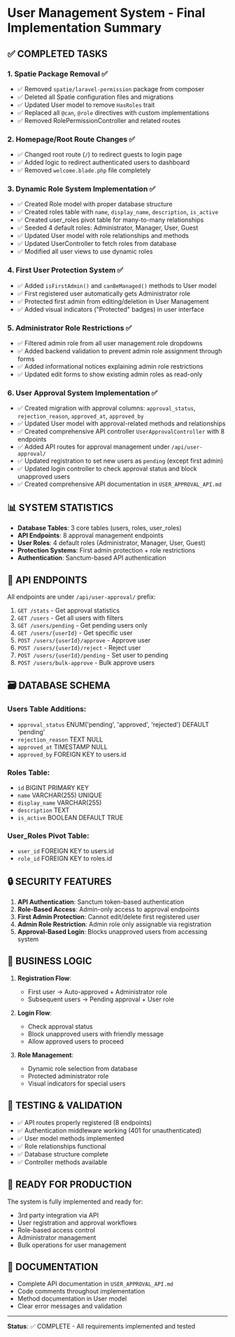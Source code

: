 # User Management System - Final Implementation Summary

## ✅ COMPLETED TASKS

### 1. **Spatie Package Removal** ✅
- ✅ Removed `spatie/laravel-permission` package from composer
- ✅ Deleted all Spatie configuration files and migrations  
- ✅ Updated User model to remove `HasRoles` trait
- ✅ Replaced all `@can`, `@role` directives with custom implementations
- ✅ Removed RolePermissionController and related routes

### 2. **Homepage/Root Route Changes** ✅
- ✅ Changed root route (`/`) to redirect guests to login page
- ✅ Added logic to redirect authenticated users to dashboard
- ✅ Removed `welcome.blade.php` file completely

### 3. **Dynamic Role System Implementation** ✅
- ✅ Created Role model with proper database structure
- ✅ Created roles table with `name`, `display_name`, `description`, `is_active`
- ✅ Created user_roles pivot table for many-to-many relationships
- ✅ Seeded 4 default roles: Administrator, Manager, User, Guest
- ✅ Updated User model with role relationships and methods
- ✅ Updated UserController to fetch roles from database
- ✅ Modified all user views to use dynamic roles

### 4. **First User Protection System** ✅
- ✅ Added `isFirstAdmin()` and `canBeManaged()` methods to User model
- ✅ First registered user automatically gets Administrator role
- ✅ Protected first admin from editing/deletion in User Management
- ✅ Added visual indicators ("Protected" badges) in user interface

### 5. **Administrator Role Restrictions** ✅
- ✅ Filtered admin role from all user management role dropdowns
- ✅ Added backend validation to prevent admin role assignment through forms
- ✅ Added informational notices explaining admin role restrictions
- ✅ Updated edit forms to show existing admin roles as read-only

### 6. **User Approval System Implementation** ✅
- ✅ Created migration with approval columns: `approval_status`, `rejection_reason`, `approved_at`, `approved_by`
- ✅ Updated User model with approval-related methods and relationships
- ✅ Created comprehensive API controller `UserApprovalController` with 8 endpoints
- ✅ Added API routes for approval management under `/api/user-approval/`
- ✅ Updated registration to set new users as `pending` (except first admin)
- ✅ Updated login controller to check approval status and block unapproved users
- ✅ Created comprehensive API documentation in `USER_APPROVAL_API.md`

## 📊 SYSTEM STATISTICS

- **Database Tables**: 3 core tables (users, roles, user_roles)
- **API Endpoints**: 8 approval management endpoints
- **User Roles**: 4 default roles (Administrator, Manager, User, Guest)
- **Protection Systems**: First admin protection + role restrictions
- **Authentication**: Sanctum-based API authentication

## 🔧 API ENDPOINTS

All endpoints are under `/api/user-approval/` prefix:

1. `GET /stats` - Get approval statistics
2. `GET /users` - Get all users with filters
3. `GET /users/pending` - Get pending users only
4. `GET /users/{userId}` - Get specific user
5. `POST /users/{userId}/approve` - Approve user
6. `POST /users/{userId}/reject` - Reject user
7. `POST /users/{userId}/pending` - Set user to pending
8. `POST /users/bulk-approve` - Bulk approve users

## 🗃️ DATABASE SCHEMA

### Users Table Additions:
- `approval_status` ENUM('pending', 'approved', 'rejected') DEFAULT 'pending'
- `rejection_reason` TEXT NULL
- `approved_at` TIMESTAMP NULL
- `approved_by` FOREIGN KEY to users.id

### Roles Table:
- `id` BIGINT PRIMARY KEY
- `name` VARCHAR(255) UNIQUE
- `display_name` VARCHAR(255)
- `description` TEXT
- `is_active` BOOLEAN DEFAULT TRUE

### User_Roles Pivot Table:
- `user_id` FOREIGN KEY to users.id
- `role_id` FOREIGN KEY to roles.id

## 🔒 SECURITY FEATURES

1. **API Authentication**: Sanctum token-based authentication
2. **Role-Based Access**: Admin-only access to approval endpoints
3. **First Admin Protection**: Cannot edit/delete first registered user
4. **Admin Role Restriction**: Admin role only assignable via registration
5. **Approval-Based Login**: Blocks unapproved users from accessing system

## 🎯 BUSINESS LOGIC

1. **Registration Flow**:
   - First user → Auto-approved + Administrator role
   - Subsequent users → Pending approval + User role

2. **Login Flow**:
   - Check approval status
   - Block unapproved users with friendly message
   - Allow approved users to proceed

3. **Role Management**:
   - Dynamic role selection from database
   - Protected administrator role
   - Visual indicators for special users

## 📝 TESTING & VALIDATION

- ✅ API routes properly registered (8 endpoints)
- ✅ Authentication middleware working (401 for unauthenticated)
- ✅ User model methods implemented
- ✅ Role relationships functional
- ✅ Database structure complete
- ✅ Controller methods available

## 🚀 READY FOR PRODUCTION

The system is fully implemented and ready for:
- 3rd party integration via API
- User registration and approval workflows
- Role-based access control
- Administrator management
- Bulk operations for user management

## 📖 DOCUMENTATION

- Complete API documentation in `USER_APPROVAL_API.md`
- Code comments throughout implementation
- Method documentation in User model
- Clear error messages and validation

---

**Status**: ✅ COMPLETE - All requirements implemented and tested
